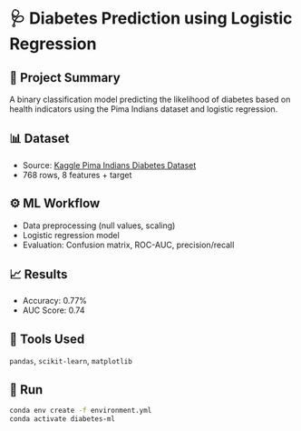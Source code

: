 # 🩺 Diabetes Prediction using Logistic Regression

## 📌 Project Summary
A binary classification model predicting the likelihood of diabetes based on health indicators using the Pima Indians dataset and logistic regression.

## 📊 Dataset
- Source: [Kaggle Pima Indians Diabetes Dataset](https://www.kaggle.com/datasets/uciml/pima-indians-diabetes-database)
- 768 rows, 8 features + target

## ⚙️ ML Workflow
- Data preprocessing (null values, scaling)
- Logistic regression model
- Evaluation: Confusion matrix, ROC-AUC, precision/recall

## 📈 Results
- Accuracy: 0.77%
- AUC Score: 0.74

## 🧪 Tools Used
`pandas`, `scikit-learn`, `matplotlib`

## 🚀 Run
```bash
conda env create -f environment.yml
conda activate diabetes-ml
